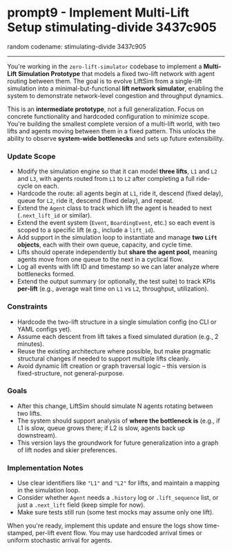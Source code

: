 # prompt9 - Implement Multi-Lift Setup stimulating-divide 3437c905

random codename: stimulating-divide 3437c905

*** 




You're working in the `zero-lift-simulator` codebase to implement a **Multi-Lift Simulation Prototype** that models a fixed two-lift network with agent routing between them. The goal is to evolve LiftSim from a single-lift simulation into a minimal-but-functional **lift network simulator**, enabling the system to demonstrate network-level congestion and throughput dynamics.

This is an **intermediate prototype**, not a full generalization. Focus on concrete functionality and hardcoded configuration to minimize scope. You're building the smallest complete version of a multi-lift world, with two lifts and agents moving between them in a fixed pattern. This unlocks the ability to observe **system-wide bottlenecks** and sets up future extensibility.

### Update Scope

* Modify the simulation engine so that it can model **three lifts**, `L1` and `L2` and `L3`, with agents routed from `L1` to `L2` after completing a full ride-cycle on each.
* Hardcode the route: all agents begin at `L1`, ride it, descend (fixed delay), queue for `L2`, ride it, descend (fixed delay), and repeat.
* Extend the `Agent` class to track which lift the agent is headed to next (`.next_lift_id` or similar).
* Extend the event system (`Event`, `BoardingEvent`, etc.) so each event is scoped to a specific lift (e.g., include a `lift_id`).
* Add support in the simulation loop to instantiate and manage **two `Lift` objects**, each with their own queue, capacity, and cycle time.
* Lifts should operate independently but **share the agent pool**, meaning agents move from one queue to the next in a cyclical flow.
* Log all events with lift ID and timestamp so we can later analyze where bottlenecks formed.
* Extend the output summary (or optionally, the test suite) to track KPIs **per-lift** (e.g., average wait time on `L1` vs `L2`, throughput, utilization).

### Constraints

* Hardcode the two-lift structure in a single simulation config (no CLI or YAML configs yet).
* Assume each descent from lift takes a fixed simulated duration (e.g., 2 minutes).
* Reuse the existing architecture where possible, but make pragmatic structural changes if needed to support multiple lifts cleanly.
* Avoid dynamic lift creation or graph traversal logic – this version is fixed-structure, not general-purpose.

### Goals

* After this change, LiftSim should simulate N agents rotating between two lifts.
* The system should support analysis of **where the bottleneck is** (e.g., if L1 is slow, queue grows there; if L2 is slow, agents back up downstream).
* This version lays the groundwork for future generalization into a graph of lift nodes and skier preferences.

### Implementation Notes

* Use clear identifiers like `"L1"` and `"L2"` for lifts, and maintain a mapping in the simulation loop.
* Consider whether `Agent` needs a `.history` log or `.lift_sequence` list, or just a `.next_lift` field (keep simple for now).
* Make sure tests still run (some test mocks may assume only one lift).

When you're ready, implement this update and ensure the logs show time-stamped, per-lift event flow. You may use hardcoded arrival times or uniform stochastic arrival for agents.


